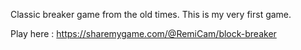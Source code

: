 
Classic breaker game from the old times. This is my very first game.

Play here : https://sharemygame.com/@RemiCam/block-breaker

